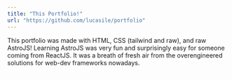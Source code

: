 ```yaml
---
title: "This Portfolio!"
url: "https://github.com/lucasile/portfolio"
---
```


This portfolio was made with HTML, CSS (tailwind and raw), and raw AstroJS!
Learning AstroJS was very fun and surprisingly easy for someone coming from ReactJS. It was a breath of
fresh air from the overengineered solutions for web-dev frameworks nowadays.
\
<span style="color:white">**Click to open the repository!**</span>
